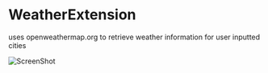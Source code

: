 # WeatherExtension
uses openweathermap.org to retrieve weather information for user inputted cities

![ScreenShot](https://raw.github.com/danielwang405/WeatherExtension/master/screenshot1.png)
